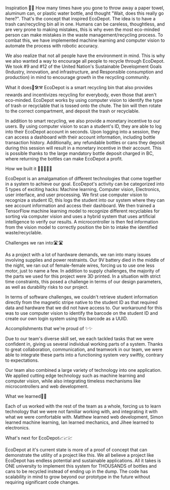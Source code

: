 Inspiration 🤯🤯
How many times have you gone to throw away a paper towel, aluminum can, or plastic water bottle, and thought "Wait, does this really go here?". That's the concept that inspired EcoDepot. The idea is to have a trash can/recycling bin all in one. Humans can be careless, thoughtless, and are very prone to making mistakes, this is why even the most eco-minded person can make mistakes in the waste management/recycling process. To combat this, we have implemented machine learning and computer vision to automate the process with robotic accuracy.

We also realize that not all people have the environment in mind. This is why we also wanted a way to encourage all people to recycle through EcoDepot. We took #9 and #12 of the United Nation's Sustainable Development Goals (Industry, innovation, and infrastructure, and Responsible consumption and production) in mind to encourage growth in the recycling community.

What it does🔨🛠️⚒️
EcoDepot is a smart recycling bin that also provides rewards and incentivizes recycling for everybody, even those that aren't eco-minded. EcoDepot works by using computer vision to identify the type of trash or recyclable that is tossed onto the chute. The bin will then rotate to the correct compartment, and deposit the trash or recyclable.

In addition to smart recycling, we also provide a monetary incentive to our users. By using computer vision to scan a student's ID, they are able to log into their EcoDepot account in seconds. Upon logging into a session, they can access a dashboard with their account information, including bottle transaction history. Additionally, any refundable bottles or cans they deposit during this session will result in a monetary incentive in their account. This is possible thanks to the large mandatory bottle deposit charged in BC, where returning the bottles can make EcoDepot a profit. 

How we built it 👷👷‍♂️👷‍♀️

EcoDepot is an amalgamation of different technologies that come together in a system to achieve our goal. EcoDepot's activity can be categorized into 5 types of exciting hacks: Machine learning, Computer vision, Electronics, user interface, and user processing. We first use computer vision to recognize a student ID, this logs the student into our system where they can see account information and access their dashboard. We then trained a TensorFlow machine learning model to recognize different recyclables for sorting via computer vision and uses a hybrid system that uses artificial intelligence to verify our results. A microcontroller is then fed information from the vision model to correctly position the bin to intake the identified waste/recyclable. 

Challenges we ran into🛣️🛣️

As a project with a lot of hardware demands, we ran into many issues involving supplies and power restraints. Our 9V battery died in the middle of the night, we ran out of female-female wires, forcing us to use one less motor, just to name a few. In addition to supply challenges, the majority of the parts we used for this project were 3D printed. In a situation with strict time constraints, this posed a challenge in terms of our design parameters, as well as durability risks to our project. 

In terms of software challenges, we couldn't retrieve student information directly from the magnetic stripe native to the student ID as that required data and hardware that we did not have access to. Our workaround for this was to use computer vision to identify the barcode on the student ID and create our own login system using this barcode as a UUID. 

Accomplishments that we're proud of ✨✨

Due to our team's diverse skill set, we each tackled tasks that we were confident in, giving us several individual working parts of a system. Thanks to great collaboration, communication, and teamwork in our team, we were able to integrate these parts into a functioning system very swiftly, contrary to expectations.

Our team also combined a large variety of technology into one application. We applied cutting edge technology such as machine learning and computer vision, while also integrating timeless mechanisms like microcontrollers and web development. 

What we learned🏫🏫

Each of us worked with the rest of the team as a whole, forcing us to learn technology that we were not familiar working with, and integrating it with what we were comfortable with. Matthew learned web development, Simon learned machine learning, Ian learned mechanics, and Jihee learned to electronics. 


What's next for EcoDepot📈📈💹

EcoDepot at it's current state is more of a proof of concept that can demonstrate the utility of a project like this. We all believe a project like EcoDepot has endless potential and sustainable applications. All it takes is ONE university to implement this system for THOUSANDS of bottles and cans to be recycled instead of ending up in the dump. The code has scalability in mind to grow beyond our prototype in the future without requiring significant code changes.
